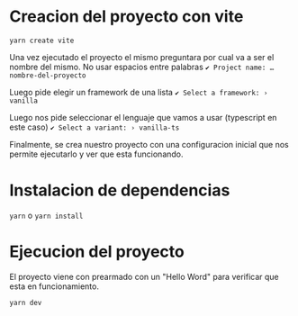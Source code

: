# Creacion del proyecto con vite
`yarn create vite`

Una vez ejecutado el proyecto el mismo preguntara por cual va a ser el nombre del mismo.
No usar espacios entre palabras
`✔ Project name: … nombre-del-proyecto`

Luego pide elegir un framework de una lista
`✔ Select a framework: › vanilla`

Luego nos pide seleccionar el lenguaje que vamos a usar (typescript en este caso)
`✔ Select a variant: › vanilla-ts`

Finalmente, se crea nuestro proyecto con una configuracion inicial que nos permite ejecutarlo y ver que esta funcionando.

# Instalacion de dependencias
`yarn` o `yarn install`

# Ejecucion del proyecto
El proyecto viene con prearmado con un "Hello Word" para verificar que esta en funcionamiento.

`yarn dev`
